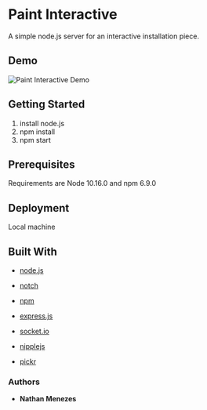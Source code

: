 # Paint Interactive

A simple node.js server for an interactive installation piece.

## Demo
![Paint Interactive Demo](demo/interactive-paint-demo.gif)

## Getting Started

1.  install node.js
2.  npm install
3.  npm start


## Prerequisites

Requirements are Node 10.16.0 and npm 6.9.0


## Deployment

Local machine

## Built With

* [node.js](https://nodejs.org) 

* [notch](https://www.notch.one)

* [npm](https://github.com/npm/cli)

* [express.js](https://expressjs.com)

* [socket.io](https://socket.io)

* [nipplejs](https://github.com/yoannmoinet/nipplejs)

* [pickr](https://github.com/Simonwep/pickr)


### Authors

* **Nathan Menezes**

